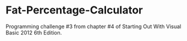 # Fat-Percentage-Calculator
Programming challenge #3 from chapter #4 of Starting Out With Visual Basic 2012 6th Edition.
